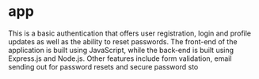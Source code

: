 # app
This is a basic authentication that offers user registration, login and profile updates as well as the ability to reset passwords. The front-end of the application is built using JavaScript, while the back-end is built using Express.js and Node.js. Other features include form validation, email sending out for password resets and secure password sto
